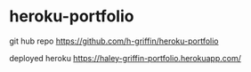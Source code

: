 # heroku-portfolio

git hub repo
https://github.com/h-griffin/heroku-portfolio

deployed heroku
https://haley-griffin-portfolio.herokuapp.com/

